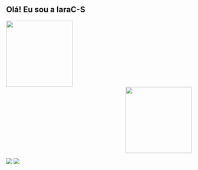 ## Olá! Eu sou a IaraC-S

<div align="left">
  <a href="https://github.com/IaraC-S">
  <img height="180em" src="https://github-readme-stats.vercel.app/api?username=iarac-s&show_icons=true&theme=tokyonight&include_all_commits=true&count_private=true"/> </div>
  <div align="right">
  <img height="180em" src="https://github-readme-stats.vercel.app/api/top-langs/?username=iarac-s&layout=compact&langs_count=7&theme=tokyonight"/>
</div>

<a href = "mailto:iaracampos.df@gmail.com"><img src="https://img.shields.io/badge/-Gmail-%23333?style=for-the-badge&logo=gmail&logoColor=white" target="_blank"></a>
  <a href="https://www.linkedin.com/in/iara-campos-a2a5b4203/" target="_blank"><img src="https://img.shields.io/badge/-LinkedIn-%230077B5?style=for-the-badge&logo=linkedin&logoColor=white" target="_blank"></a> 
  
  
